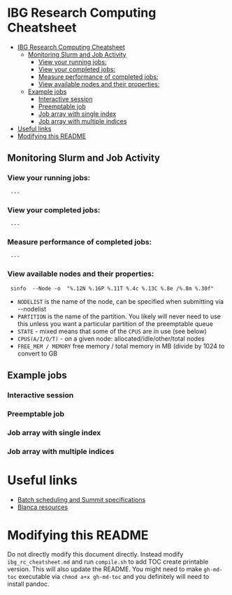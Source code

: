 IBG Research Computing Cheatsheet
=========

<!--ts-->
   * [IBG Research Computing Cheatsheet](#ibg-research-computing-cheatsheet)
      * [Monitoring Slurm and Job Activity](#monitoring-slurm-and-job-activity)
         * [View your running jobs:](#view-your-running-jobs)
         * [View your completed jobs:](#view-your-completed-jobs)
         * [Measure performance of completed jobs:](#measure-performance-of-completed-jobs)
         * [View available nodes and their properties:](#view-available-nodes-and-their-properties)
      * [Example jobs](#example-jobs)
         * [Interactive session](#interactive-session)
         * [Preemptable job](#preemptable-job)
         * [Job array with single index](#job-array-with-single-index)
         * [Job array with multiple indices](#job-array-with-multiple-indices)
   * [Useful links](#useful-links)
   * [Modifying this README](#modifying-this-readme)

<!-- Added by: rsb, at: Sun May 24 12:10:11 MDT 2020 -->

<!--te-->

## Monitoring Slurm and Job Activity

### View your running jobs:

```
 ---
```


### View your completed jobs:

```
 ---
```

### Measure performance of completed jobs:

```
 ---
```


### View available nodes and their properties:

```
 sinfo  --Node -o  "%.12N %.16P %.11T %.4c %.13C %.8e /%.8m %.30f"
```

 - `NODELIST` is the name of the node, can be specified when submitting via --nodelist
 - `PARTITION` is the name of the partition. You likely will never need to use this unless you want a particular partition of the preemptable queue
 - `STATE` - mixed means that some of the `CPUS` are in use (see below)
 - `CPUS(A/I/O/T)` - on a given node: allocated/idle/other/total nodes
 - `FREE_MEM / MEMORY` free memory / total memory in MB (divide by 1024 to convert to GB

## Example jobs

### Interactive session

### Preemptable job

### Job array with single index

### Job array with multiple indices

# Useful links

 - [Batch scheduling and Summit specifications](https://www.rc.colorado.edu/support/user-guide/batch-queueing.html)
 - [Blanca resources](https://www.rc.colorado.edu/support/user-guide/compute-resources.html#blanca)

# Modifying this README

Do not directly modify this document directly. Instead modify `ibg_rc_cheatsheet.md` and run `compile.sh` to add TOC create printable version. This will also update the README. You might need to make `gh-md-toc` executable via `chmod a+x gh-md-toc` and you definitely will need to install pandoc.
